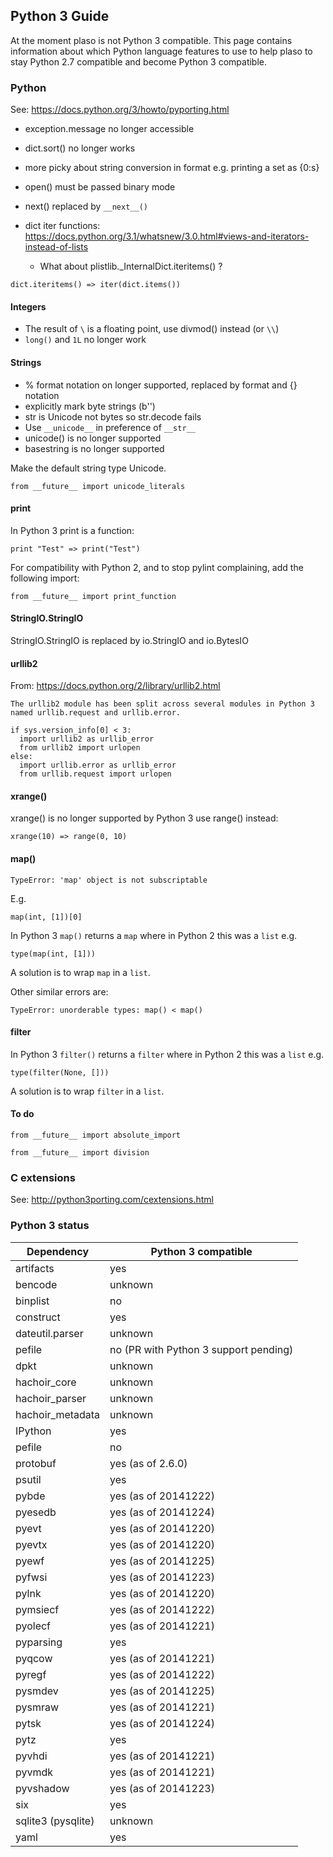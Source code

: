 ## Python 3 Guide
At the moment plaso is not Python 3 compatible. This page contains information about which Python language features to use to help plaso to stay Python 2.7 compatible and become Python 3 compatible.

### Python
See: https://docs.python.org/3/howto/pyporting.html

* exception.message no longer accessible
* dict.sort() no longer works
* more picky about string conversion in format e.g. printing a set as {0:s}
* open() must be passed binary mode
* next() replaced by `__next__()`

* dict iter functions: https://docs.python.org/3.1/whatsnew/3.0.html#views-and-iterators-instead-of-lists
  * What about plistlib._InternalDict.iteritems() ?

```
dict.iteritems() => iter(dict.items())
```

#### Integers

* The result of `\` is a floating point, use divmod() instead (or `\\`)
* `long()` and `1L` no longer work

#### Strings

* % format notation on longer supported, replaced by format and {} notation
* explicitly mark byte strings (b'')
* str is Unicode not bytes so str.decode fails
* Use `__unicode__` in preference of `__str__`
* unicode() is no longer supported
* basestring is no longer supported

Make the default string type Unicode.
```
from __future__ import unicode_literals
```

#### print
In Python 3 print is a function:
```
print "Test" => print("Test")
```

For compatibility with Python 2, and to stop pylint complaining, add the following import:
```
from __future__ import print_function
```

#### StringIO.StringIO
StringIO.StringIO is replaced by io.StringIO and io.BytesIO

#### urllib2
From: https://docs.python.org/2/library/urllib2.html
```
The urllib2 module has been split across several modules in Python 3 named urllib.request and urllib.error.
```

```
if sys.version_info[0] < 3:
  import urllib2 as urllib_error
  from urllib2 import urlopen
else:
  import urllib.error as urllib_error
  from urllib.request import urlopen
```

#### xrange()
xrange() is no longer supported by Python 3 use range() instead:
```
xrange(10) => range(0, 10)
```

#### map()
```
TypeError: 'map' object is not subscriptable
```

E.g.
```
map(int, [1])[0]
```

In Python 3 `map()` returns a `map` where in Python 2 this was a `list` e.g.
```
type(map(int, [1]))
```

A solution is to wrap `map` in a `list`.

Other similar errors are:
```
TypeError: unorderable types: map() < map()
```

#### filter
In Python 3 `filter()` returns a `filter` where in Python 2 this was a `list` e.g.
```
type(filter(None, []))
```

A solution is to wrap `filter` in a `list`.

#### To do
```
from __future__ import absolute_import
```

```
from __future__ import division
```

### C extensions
See: http://python3porting.com/cextensions.html

### Python 3 status
Dependency | Python 3 compatible
--- | ---
artifacts | yes
bencode | unknown
binplist | no
construct | yes
dateutil.parser | unknown
pefile | no (PR with Python 3 support pending)
dpkt | unknown
hachoir_core | unknown
hachoir_parser | unknown
hachoir_metadata | unknown
IPython | yes
pefile | no
protobuf | yes (as of 2.6.0)
psutil | yes
pybde | yes (as of 20141222)
pyesedb | yes (as of 20141224)
pyevt | yes (as of 20141220)
pyevtx | yes (as of 20141220)
pyewf | yes (as of 20141225)
pyfwsi | yes (as of 20141223)
pylnk | yes (as of 20141220)
pymsiecf | yes (as of 20141222)
pyolecf | yes (as of 20141221)
pyparsing | yes
pyqcow | yes (as of 20141221)
pyregf | yes (as of 20141222)
pysmdev | yes (as of 20141225)
pysmraw | yes (as of 20141221)
pytsk | yes (as of 20141224)
pytz | yes
pyvhdi | yes (as of 20141221)
pyvmdk | yes (as of 20141221)
pyvshadow | yes (as of 20141223)
six | yes
sqlite3 (pysqlite) | unknown
yaml | yes